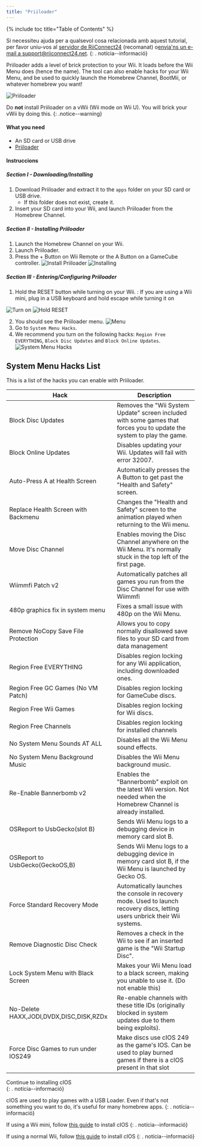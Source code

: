 ```yaml
---
title: "Priiloader"
---
```


{% include toc title="Table of Contents" %}

Si necessiteu ajuda per a qualsevol cosa relacionada amb aquest tutorial, per favor uniu-vos al [servidor de RiiConnect24](https://discord.gg/b4Y7jfD) (recomanat) o[envia'ns un e-mail a support@riiconnect24.net](mailto:support@riiconnect24.net).
{: . notícia--informació}

Priiloader adds a level of brick protection to your Wii. It loads before the Wii Menu does (hence the name). The tool can also enable hacks for your Wii Menu, and be used to quickly launch the Homebrew Channel, BootMii, or whatever homebrew you want!

![Priiloader](/images/priiloader.jpg)

Do **not** install Priiloader on a vWii (Wii mode on Wii U). You will brick your vWii by doing this.
{: .notice--warning}

#### What you need
* An SD card or USB drive
* [Priiloader](/assets/files/Priiloader_v0_9.zip)

#### Instruccions
##### Section I - Downloading/Installing

1. Download Priiloader and extract it to the `apps` folder on your SD card or USB drive.
    * If this folder does not exist, create it.
2. Insert your SD card into your Wii, and launch Priiloader from the Homebrew Channel.

##### Section II - Installing Priiloader

1. Launch the Homebrew Channel on your Wii.
2. Launch Priiloader.
3. Press the + Button on Wii Remote or the A Button on a GameCube controller. ![Install Priiloader](/images/Priiloader/2.png) ![Installing](/images/Priiloader/3.png)

##### Section III - Entering/Configuring Priiloader

1. Hold the RESET button while turning on your Wii. :   If you are using a Wii mini, plug in a USB keyboard and hold escape while turning it on


![Turn on](/images/Priiloader/5.jpg) ![Hold RESET](/images/Priiloader/4.jpg)

2. You should see the Priiloader menu. ![Menu](/images/Priiloader/6.png)
3. Go to `System Menu Hacks`.
4. We recommend you turn on the following hacks: `Region Free EVERYTHING`, `Block Disc Updates` and `Block Online Updates`. ![System Menu Hacks](/images/Priiloader/7.png)

## System Menu Hacks List

This is a list of the hacks you can enable with Priiloader.

| Hack                                    | Description                                                                                                                  |
| --------------------------------------- | ---------------------------------------------------------------------------------------------------------------------------- |
| Block Disc Updates                      | Removes the "Wii System Update" screen included with some games that forces you to update the system to play the game.       |
| Block Online Updates                    | Disables updating your Wii. Updates will fail with error 32007.                                                              |
| Auto-Press A at Health Screen           | Automatically presses the A Button to get past the "Health and Safety" screen.                                               |
| Replace Health Screen with Backmenu     | Changes the "Health and Safety" screen to the animation played when returning to the Wii menu.                               |
| Move Disc Channel                       | Enables moving the Disc Channel anywhere on the Wii Menu. It's normally stuck in the top left of the first page.             |
| Wiimmfi Patch v2                        | Automatically patches all games you run from the Disc Channel for use with Wiimmfi                                           |
| 480p graphics fix in system menu        | Fixes a small issue with 480p on the Wii Menu.                                                                               |
| Remove NoCopy Save File Protection      | Allows you to copy normally disallowed save files to your SD card from data management                                       |
| Region Free EVERYTHING                  | Disables region locking for any Wii application, including downloaded ones.                                                  |
| Region Free GC Games (No VM Patch)      | Disables region locking for GameCube discs.                                                                                  |
| Region Free Wii Games                   | Disables region locking for Wii discs.                                                                                       |
| Region Free Channels                    | Disables region locking for installed channels                                                                               |
| No System Menu Sounds AT ALL            | Disables all the Wii Menu sound effects.                                                                                     |
| No System Menu Background Music         | Disables the Wii Menu background music.                                                                                      |
| Re-Enable Bannerbomb v2                 | Enables the "Bannerbomb" exploit on the latest Wii version. Not needed when the Homebrew Channel is already installed.       |
| OSReport to UsbGecko(slot B)            | Sends Wii Menu logs to a debugging device in memory card slot B.                                                             |
| OSReport to UsbGecko(GeckoOS,B)         | Sends Wii Menu logs to a debugging device in memory card slot B, if the Wii Menu is launched by Gecko OS.                    |
| Force Standard Recovery Mode            | Automatically launches the console in recovery mode. Used to launch recovery discs, letting users unbrick their Wii systems. |
| Remove Diagnostic Disc Check            | Removes a check in the Wii to see if an inserted game is the "Wii Startup Disc".                                             |
| Lock System Menu with Black Screen      | Makes your Wii Menu load to a black screen, making you unable to use it. (Do not enable this)                                |
| No-Delete HAXX,JODI,DVDX,DISC,DISK,RZDx | Re-enable channels with these title IDs (originally blocked in system updates due to them being exploits).                   |
| Force Disc Games to run under IOS249    | Make discs use cIOS 249 as the game's IOS. Can be used to play burned games if there is a cIOS present in that slot          |

Continue to installing cIOS<br>
{: . notícia--informació}

cIOS are used to play games with a USB Loader. Even if that's not something you want to do, it's useful for many homebrew apps.
{: . notícia--informació}

If using a Wii mini, follow [this guide](cios-mini) to install cIOS
{: . notícia--informació}

If using a normal Wii, follow [this guide](cios) to install cIOS
{: . notícia--informació}
